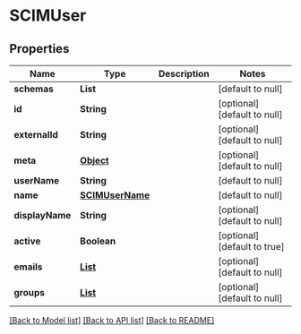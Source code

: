 # SCIMUser
## Properties

| Name | Type | Description | Notes |
|------------ | ------------- | ------------- | -------------|
| **schemas** | **List** |  | [default to null] |
| **id** | **String** |  | [optional] [default to null] |
| **externalId** | **String** |  | [optional] [default to null] |
| **meta** | [**Object**](.md) |  | [optional] [default to null] |
| **userName** | **String** |  | [default to null] |
| **name** | [**SCIMUserName**](SCIMUserName.md) |  | [default to null] |
| **displayName** | **String** |  | [optional] [default to null] |
| **active** | **Boolean** |  | [optional] [default to true] |
| **emails** | [**List**](SCIMUserEmail.md) |  | [optional] [default to null] |
| **groups** | [**List**](SCIMUserGroup.md) |  | [optional] [default to null] |

[[Back to Model list]](../README.md#documentation-for-models) [[Back to API list]](../README.md#documentation-for-api-endpoints) [[Back to README]](../README.md)

